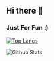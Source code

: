 ## Hi there 👋

### Just For Fun :)

[![Top Langs](https://github-readme-stats.vercel.app/api/top-langs/?username=JHGondori)](https://github.com/anuraghazra/github-readme-stats)

![Github Stats](https://github-readme-stats.vercel.app/api?username=JHGondori&show_icons=true)

<!--
**JHGondori/JHGondori** is a ✨ _special_ ✨ repository because its `README.md` (this file) appears on your GitHub profile.

Here are some ideas to get you started:

- 🔭 I’m currently working on ...
- 🌱 I’m currently learning ...
- 👯 I’m looking to collaborate on ...
- 🤔 I’m looking for help with ...
- 💬 Ask me about ...
- 📫 How to reach me: ...
- 😄 Pronouns: ...
- ⚡ Fun fact: ...
-->
